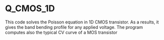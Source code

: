 # Q_CMOS_1D
This code solves the Poisson equation in 1D CMOS transistor.
As a results, it gives the band bending profile for any applied voltage.
The program computes also the typical CV curve of a MOS transistor
